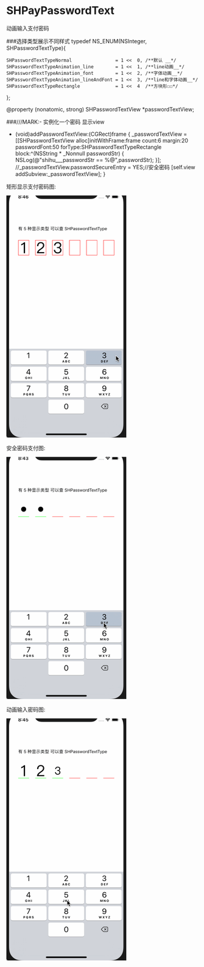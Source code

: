 # SHPayPasswordText
动画输入支付密码

###选择类型展示不同样式
typedef NS_ENUM(NSInteger, SHPasswordTextType){

    SHPasswordTextTypeNormal                = 1 <<  0, /**默认 __*/
    SHPasswordTextTypeAnimation_line        = 1 <<  1, /**line动画__*/
    SHPasswordTextTypeAnimation_font        = 1 <<  2, /**字体动画__*/
    SHPasswordTextTypeAnimation_lineAndFont = 1 <<  3, /**line和字体动画__*/
    SHPasswordTextTypeRectangle             = 1 <<  4  /**方块形☐☐*/
};


@property (nonatomic, strong) SHPasswordTextView *passwordTextView;

###///MARK:- 实例化一个密码 显示view
- (void)addPasswordTextView:(CGRect)frame {
    _passwordTextView = [[SHPasswordTextView alloc]initWithFrame:frame count:6 margin:20 passwordFont:50 forType:SHPasswordTextTypeRectangle block:^(NSString * _Nonnull passwordStr) {
        NSLog(@"shihu___passwordStr == %@",passwordStr);
    }];
    //_passwordTextView.passwordSecureEntry = YES;//安全密码
    [self.view addSubview:_passwordTextView];
}

矩形显示支付密码图:

![](https://github.com/shihu132/SHPayPasswordText/blob/master/imagesGif/aaa.gif)

安全密码支付图:

![](https://github.com/shihu132/SHPayPasswordText/blob/master/imagesGif/密码--.gif)


动画输入密码图:

![](https://github.com/shihu132/SHPayPasswordText/blob/master/imagesGif/动画--.gif)

